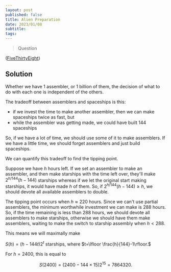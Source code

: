 ```yaml
---
layout: post
published: false
title: Alien Preparation
date: 2023/01/08
subtitle:
tags:
---
```


>Question

<!--more-->

([FiveThirtyEight](URL))

## Solution

Whether we have $1$ assembler, or $1$ billion of them, the decision of what to do with each one is independent of the others.

The tradeoff between assemblers and spaceships is this: 

- if we invest the time to make another assembler, then we can make spaceships twice as fast, but
- while the assembler was getting made, we could have built $144$ spaceships

So, if we have a lot of time, we should use some of it to make assemblers. If we have a little time, we should forget assemblers and just build spaceships.

We can quantify this tradeoff to find the tipping point.

Suppose we have $h$ hours left. If we set an assembler to make an assembler, and then make starships with the time left over, they'll make $2^{h/144}(h-144)$ starships whereas if we let the original start making starships, it would have made $h$ of them. So, if $2^{h/144}(h-144) \geq h,$ we should devote all available assemblers to double. 

The tipping point occurs when $h\approx 220$ hours. Since we can't use partial assemblers, the minimum worthwhile investment we can make is $288$ hours. So, if the time remaining is less than $288$ hours, we should devote all assemblers to make starships, otherwise we should have them make assemblers, waiting to make the switch to starship assembly when $h < 288.$

This means we will maximally make

$S(h) = (h-144t)2^t$ starships, where $t=\lfloor \frac{h}{144}-1\rfloor.$

For $h = 2400,$ this is equal to

$$ S(2400) = \left(2400 - 144 \times 15\right) 2^{15} = \num{7864320}. $$


<br>
